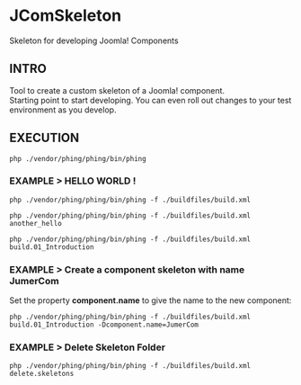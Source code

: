 # JComSkeleton
Skeleton for developing Joomla! Components

## INTRO

Tool to create a custom skeleton of a Joomla! component.  
Starting point to start developing.
You can even roll out changes to your test environment as you develop.

## EXECUTION

`php ./vendor/phing/phing/bin/phing`

### EXAMPLE > HELLO WORLD !

`php ./vendor/phing/phing/bin/phing -f ./buildfiles/build.xml`

`php ./vendor/phing/phing/bin/phing -f ./buildfiles/build.xml another_hello`

`php ./vendor/phing/phing/bin/phing -f ./buildfiles/build.xml build.01_Introduction`

### EXAMPLE > Create a component skeleton with name JumerCom
Set the property **component.name** to give the name to the new component:

`php ./vendor/phing/phing/bin/phing -f ./buildfiles/build.xml build.01_Introduction -Dcomponent.name=JumerCom`

### EXAMPLE > Delete Skeleton Folder

`php ./vendor/phing/phing/bin/phing -f ./buildfiles/build.xml delete.skeletons`
